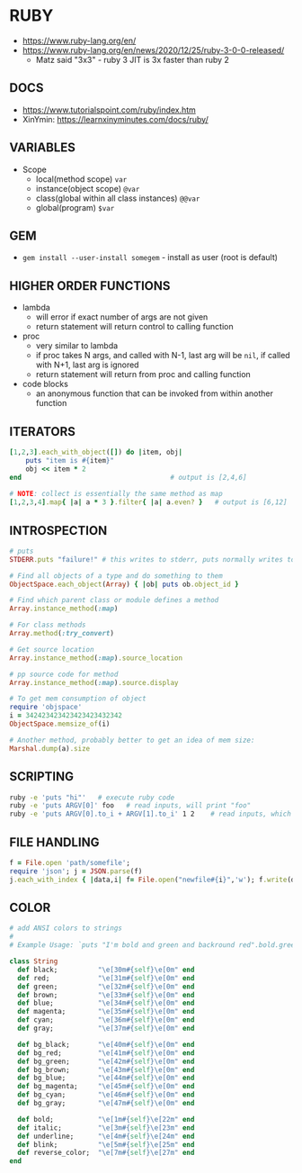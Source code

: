 # RUBY
- https://www.ruby-lang.org/en/
- https://www.ruby-lang.org/en/news/2020/12/25/ruby-3-0-0-released/
    - Matz said "3x3" - ruby 3 JIT is 3x faster than ruby 2

## DOCS
- https://www.tutorialspoint.com/ruby/index.htm
- XinYmin: https://learnxinyminutes.com/docs/ruby/


## VARIABLES
- Scope
    - local(method scope) `var`
    - instance(object scope) `@var`
    - class(global within all class instances) `@@var`
    - global(program) `$var`

## GEM
- `gem install --user-install somegem` - install as user (root is default)

## HIGHER ORDER FUNCTIONS
- lambda
    - will error if exact number of args are not given
    - return statement will return control to calling function
- proc
    - very similar to lambda
    - if proc takes N args, and called with N-1, last arg will be `nil`, if called with N+1, last arg is ignored
    - return statement will return from proc and calling function
- code blocks
    - an anonymous function that can be invoked from within another function

## ITERATORS
```ruby
[1,2,3].each_with_object([]) do |item, obj|
    puts "item is #{item}"
    obj << item * 2
end                                     # output is [2,4,6]
 
# NOTE: collect is essentially the same method as map
[1,2,3,4].map{ |a| a * 3 }.filter{ |a| a.even? }   # output is [6,12]
```

## INTROSPECTION
```ruby
# puts
STDERR.puts "failure!" # this writes to stderr, puts normally writes to stdout

# Find all objects of a type and do something to them
ObjectSpace.each_object(Array) { |ob| puts ob.object_id }

# Find which parent class or module defines a method
Array.instance_method(:map)

# For class methods
Array.method(:try_convert)

# Get source location
Array.instance_method(:map).source_location

# pp source code for method
Array.instance_method(:map).source.display

# To get mem consumption of object
require 'objspace'
i = 342423423423423423432342
ObjectSpace.memsize_of(i)

# Another method, probably better to get an idea of mem size:
Marshal.dump(a).size
```

## SCRIPTING
```sh
ruby -e 'puts "hi"'   # execute ruby code
ruby -e 'puts ARGV[0]' foo   # read inputs, will print "foo"
ruby -e 'puts ARGV[0].to_i + ARGV[1].to_i' 1 2    # read inputs, which are always strings, prints "3"
```

## FILE HANDLING
```ruby
f = File.open 'path/somefile'; 
require 'json'; j = JSON.parse(f)
j.each_with_index { |data,i| f= File.open("newfile#{i}",'w'); f.write(data.to_json); f.close }
```

## COLOR
```ruby
# add ANSI colors to strings
#
# Example Usage: `puts "I'm bold and green and backround red".bold.green.bg_red`

class String
  def black;          "\e[30m#{self}\e[0m" end
  def red;            "\e[31m#{self}\e[0m" end
  def green;          "\e[32m#{self}\e[0m" end
  def brown;          "\e[33m#{self}\e[0m" end
  def blue;           "\e[34m#{self}\e[0m" end
  def magenta;        "\e[35m#{self}\e[0m" end
  def cyan;           "\e[36m#{self}\e[0m" end
  def gray;           "\e[37m#{self}\e[0m" end

  def bg_black;       "\e[40m#{self}\e[0m" end
  def bg_red;         "\e[41m#{self}\e[0m" end
  def bg_green;       "\e[42m#{self}\e[0m" end
  def bg_brown;       "\e[43m#{self}\e[0m" end
  def bg_blue;        "\e[44m#{self}\e[0m" end
  def bg_magenta;     "\e[45m#{self}\e[0m" end
  def bg_cyan;        "\e[46m#{self}\e[0m" end
  def bg_gray;        "\e[47m#{self}\e[0m" end

  def bold;           "\e[1m#{self}\e[22m" end
  def italic;         "\e[3m#{self}\e[23m" end
  def underline;      "\e[4m#{self}\e[24m" end
  def blink;          "\e[5m#{self}\e[25m" end
  def reverse_color;  "\e[7m#{self}\e[27m" end
end
```
